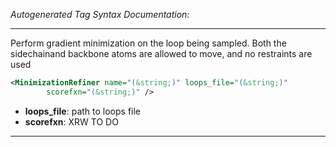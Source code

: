<!-- THIS IS AN AUTOGENERATED FILE: Don't edit it directly, instead change the schema definition in the code itself. -->

_Autogenerated Tag Syntax Documentation:_

---
Perform gradient minimization on the loop being sampled. Both the sidechainand backbone atoms are allowed to move, and no restraints are used

```xml
<MinimizationRefiner name="(&string;)" loops_file="(&string;)"
        scorefxn="(&string;)" />
```

-   **loops_file**: path to loops file
-   **scorefxn**: XRW TO DO

---

